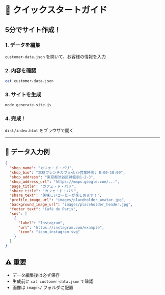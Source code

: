 # 🚀 クイックスタートガイド

## 5分でサイト作成！

### 1. データを編集
`customer-data.json` を開いて、お客様の情報を入力

### 2. 内容を確認
```bash
cat customer-data.json
```

### 3. サイトを生成
```bash
node generate-site.js
```

### 4. 完成！
`dist/index.html` をブラウザで開く

---

## 📝 データ入力例

```json
{
  "shop_name": "カフェ・ド・パリ",
  "shop_bio": "本格フレンチカフェ<br>営業時間: 8:00-18:00",
  "shop_address": "東京都渋谷区神宮前1-2-3",
  "shop_address_url": "https://maps.google.com/...",
  "page_title": "カフェ・ド・パリ",
  "share_title": "カフェ・ド・パリ",
  "share_text": "美味しいコーヒーが楽しめます！",
  "profile_image_url": "images/placeholder_avatar.jpg",
  "background_image_url": "images/placeholder_header.jpg",
  "footer_text": "Café de Paris",
  "sns": [
    {
      "label": "Instagram",
      "url": "https://instagram.com/example",
      "icon": "icon_instagram.svg"
    }
  ]
}
```

## ⚠️ 重要
- データ編集後は必ず保存
- 生成前に `cat customer-data.json` で確認
- 画像は `images/` フォルダに配置

